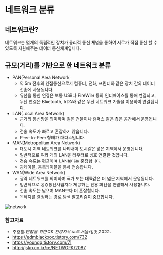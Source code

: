 # 네트워크 분류

## 네트워크란?

네트워크는 몇개의 독립적인 장치가 물리적 통신 채널을 통하여 서로가 직접 통신 할 수 있도록 지원해주는 데이터 통신체계입니다.

## 규모(거리)를 기반으로 한 네트워크 분류

- PAN(Personal Area Network)
    - 약 5m 전후의 인접통신으로서 컴퓨터, 전화, 프린터와 같은 장치 간의 데이터 전송에 사용됩니다.
    - 유선을 통한 연결은 보통 USB나 FireWire 등의 인터페이스를 통해 연결되고, 무선 연결은 Bluetooth, IrDA와 같은 무선 네트워크 기술을 이용하여 연결됩니다.
- LAN(Local Area Network)
    - 근거리 통신망을 의미하며 같은 건물이나 캠퍼스 같은 좁은 공간에서 운영됩니다.
    - 전송 속도가 빠르고 혼잡하기 않습니다.
    - Peer-to-Peer 형태가 대다수입니다.
- MAN(Metropolitan Area Network)
    - 대도시 지역 네트워크를 나타내며 도시같은 넓은 지역에서 운영됩니다.
    - 일반적으로 여러 개의 LAN을 라우터로 상호 연결한 것입니다.
    - 전송 속도는 평균이며 LAN보다는 혼잡합니다.
    - 광케이블, 동축케이블을 통해 전송합니다.
- WAN(Wide Area Network)
    - 광역 네트워크를 의미하며 국가 또는 대륙같은 더 넓은 지역에서 운영됩니다.
    - 일반적으로 공중통신사업자가 제공하는 전용 회선을 연결해서 사용합니다.
    - 전송 속도는 낮으며 MAN보다 더 혼잡합니다.
    - 목적지를 결정하는 경로 탐색 알고리즘이 중요합니다.

![network](https://user-images.githubusercontent.com/79966015/174923621-bad1705e-9adf-47f1-9127-f9f7ef09f889.PNG)

### 참고자료

- 주홍철.*면접을 위한 CS 전공지식 노트*.서울:길벗,2022.
- https://edmblackbox.tistory.com/732
- https://youngq.tistory.com/71
- http://jskp.co.kr/xe/NETWORK/2087